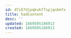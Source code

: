 ```yaml
---
id: d7i67djpqkukf7spjqnbmfx
title: hadContent
desc: ''
updated: 1669505186913
created: 1669505186913
---
```

